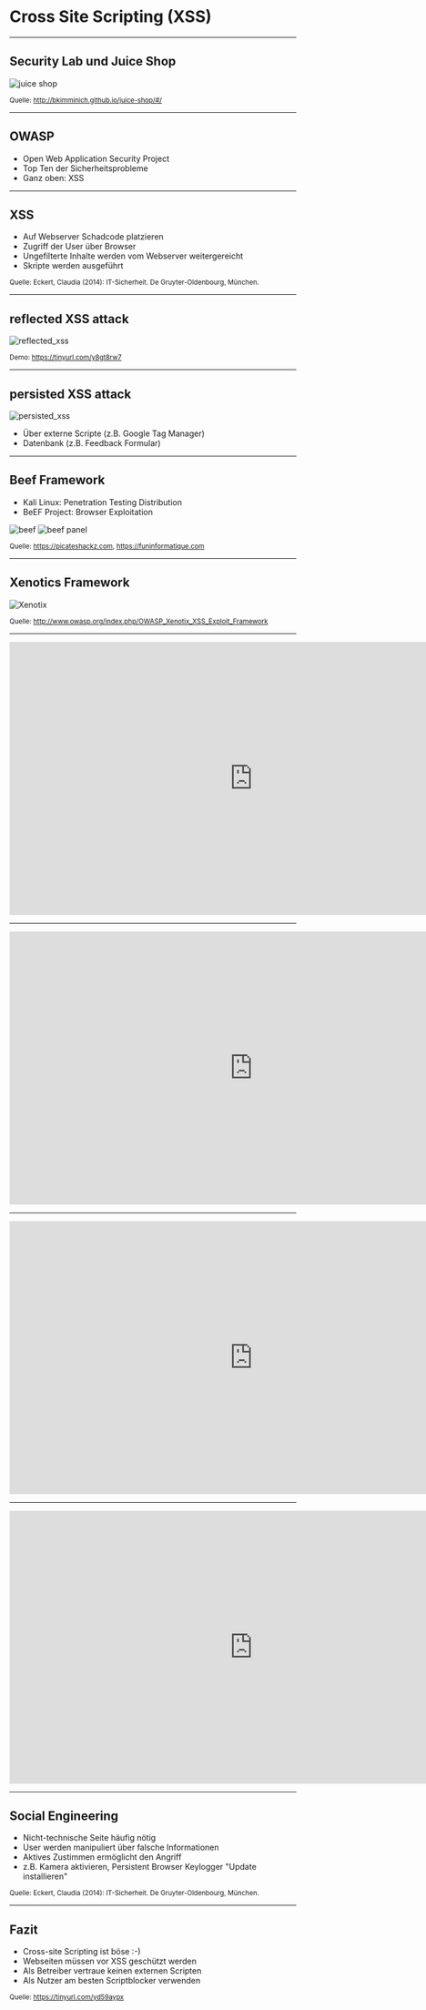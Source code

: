 ﻿
# Cross Site Scripting (XSS)

---

## Security Lab und Juice Shop
![juice shop](img/owasp_juice_shop.png)

<small>Quelle: http://bkimminich.github.io/juice-shop/#/</small>

---

## OWASP

* Open Web Application Security Project
* Top Ten der Sicherheitsprobleme
* Ganz oben: XSS

---


## XSS

* Auf Webserver Schadcode platzieren
* Zugriff der User über Browser
* Ungefilterte Inhalte werden vom Webserver weitergereicht
* Skripte werden ausgeführt

<small>Quelle: Eckert, Claudia (2014): IT-Sicherheit. De Gruyter-Oldenbourg, München.</small>

---

## reflected XSS attack
![reflected_xss](img/reflected_xss.png)

<small>Demo: https://tinyurl.com/y8gt8rw7</small>

---

## persisted XSS attack
![persisted_xss](img/persisted_xss.png)

* Über externe Scripte (z.B. Google Tag Manager)
* Datenbank (z.B. Feedback Formular)

---

## Beef Framework
* Kali Linux: Penetration Testing Distribution
* BeEF Project: Browser Exploitation

![beef](img/beef.png)
![beef panel](img/beef_panel.png)

<small>Quelle: https://picateshackz.com, https://funinformatique.com</small>

---

## Xenotics Framework
![Xenotix](img/Xenotix.jpg)

<small>Quelle: http://www.owasp.org/index.php/OWASP_Xenotix_XSS_Exploit_Framework</small>

---

<iframe src="http://www.youtube.com/embed/HnhLMYjOOtQ?version=3&loop=1&playlist=HnhLMYjOOtQ" allowfullscreen="" frameborder="0" height="480" width="853"></iframe>

---

<iframe src="http://www.youtube.com/embed/eGOQqnfMdmI?version=3&loop=1&playlist=eGOQqnfMdmI" allowfullscreen="" frameborder="0" height="480" width="853"></iframe>

---

<iframe src="http://www.youtube.com/embed/RvYjfavvf2E?version=3&loop=1&playlist=RvYjfavvf2E" allowfullscreen="" frameborder="0" height="480" width="853"></iframe>

---

<iframe src="http://www.youtube.com/embed/qqv4887uWBk?version=3&loop=1&playlist=qqv4887uWBk" allowfullscreen="" frameborder="0" height="480" width="853"></iframe>

---

## Social Engineering
* Nicht-technische Seite häufig nötig
* User werden manipuliert über falsche Informationen
* Aktives Zustimmen ermöglicht den Angriff
* z.B. Kamera aktivieren, Persistent Browser Keylogger "Update installieren"

<small>Quelle: Eckert, Claudia (2014): IT-Sicherheit. De Gruyter-Oldenbourg, München.</small>

---

## Fazit

* Cross-site Scripting ist böse :-)
* Webseiten müssen vor XSS geschützt werden
* Als Betreiber vertraue keinen externen Scripten
* Als Nutzer am besten Scriptblocker verwenden

<small>Quelle: https://tinyurl.com/yd59aypx</small>